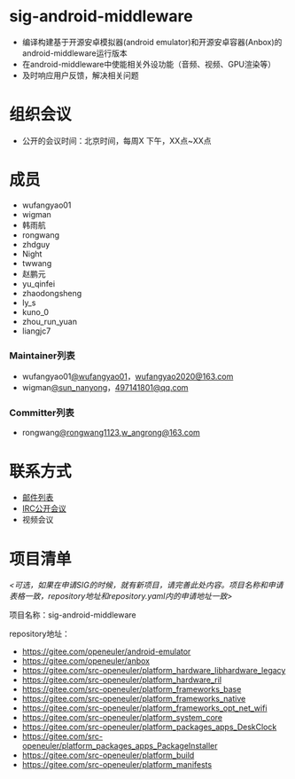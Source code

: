 
# sig-android-middleware

- 编译构建基于开源安卓模拟器(android emulator)和开源安卓容器(Anbox)的android-middleware运行版本
- 在android-middleware中使能相关外设功能（音频、视频、GPU渲染等）
- 及时响应用户反馈，解决相关问题

# 组织会议

- 公开的会议时间：北京时间，每周X 下午，XX点~XX点

# 成员

- wufangyao01
- wigman
- 韩雨航
- rongwang
- zhdguy
- Night
- twwang
- 赵鹏元
- yu_qinfei
- zhaodongsheng
- ly_s
- kuno_0
- zhou_run_yuan
- liangjc7

### Maintainer列表

- wufangyao01[@wufangyao01](https://gitee.com/wufangyao01)，wufangyao2020@163.com
- wigman[@sun_nanyong](https://gitee.com/sun_nanyong)，497141801@qq.com

### Committer列表

- rongwang[@rongwang1123](https://gitee.com/rongwang1123),w_angrong@163.com

# 联系方式

- [邮件列表](sig-android-middleware@openeuler.org)
- [IRC公开会议]()
- 视频会议

# 项目清单

*<可选，如果在申请SIG的时候，就有新项目，请完善此处内容。项目名称和申请表格一致，repository地址和repository.yaml内的申请地址一致>*

项目名称：sig-android-middleware

repository地址：

- https://gitee.com/openeuler/android-emulator
- https://gitee.com/openeuler/anbox
- https://gitee.com/src-openeuler/platform_hardware_libhardware_legacy
- https://gitee.com/src-openeuler/platform_hardware_ril
- https://gitee.com/src-openeuler/platform_frameworks_base
- https://gitee.com/src-openeuler/platform_frameworks_native
- https://gitee.com/src-openeuler/platform_frameworks_opt_net_wifi
- https://gitee.com/src-openeuler/platform_system_core
- https://gitee.com/src-openeuler/platform_packages_apps_DeskClock
- https://gitee.com/src-openeuler/platform_packages_apps_PackageInstaller
- https://gitee.com/src-openeuler/platform_build
- https://gitee.com/src-openeuler/platform_manifests